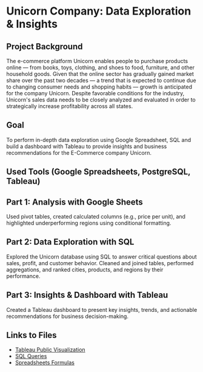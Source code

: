# Unicorn Company: Data Exploration & Insights
## Project Background
The e-commerce platform Unicorn enables people to purchase products online — from books, toys, clothing, and shoes to food, furniture, and other household goods.
Given that the online sector has gradually gained market share over the past two decades — a trend that is expected to continue due to changing consumer needs and shopping habits — growth is anticipated for the company Unicorn. Despite favorable conditions for the industry, Unicorn's sales data needs to be closely analyzed and evaluated in order to strategically increase profitability across all states.
## Goal 
To perform in-depth data exploration using Google Spreadsheet, SQL and build a dashboard with Tableau to provide insights and business recommendations for the E-Commerce company Unicorn.
## Used Tools (Google Spreadsheets, PostgreSQL, Tableau)
## Part 1: Analysis with Google Sheets
Used pivot tables, created calculated columns (e.g., price per unit), and highlighted underperforming regions using conditional formatting.
## Part 2: Data Exploration with SQL
Explored the Unicorn database using SQL to answer critical questions about sales, profit, and customer behavior.
Cleaned and joined tables, performed aggregations, and ranked cities, products, and regions by their performance.
## Part 3: Insights & Dashboard with Tableau
Created a Tableau dashboard to present key insights, trends, and actionable recommendations for business decision-making.
## Links to Files
- [Tableau Public Visualization](https://public.tableau.com/views/UnicornProjekt/Dashboard1?:language=de-DE&:sid=&:redirect=auth&:display_count=n&:origin=viz_share_link)
- [SQL Queries](https://www.notion.so/SQL-Queries-15c8295c2e5a80edb474e9f83119e7a7?pvs=4)
- [Spreadsheets Formulas](https://www.notion.so/Spreadsheets-Formeln-15c8295c2e5a804f8ff0d879d2226258?pvs=4)


